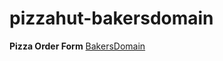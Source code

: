 # pizzahut-bakersdomain


<b>Pizza Order Form</b>
<a href="https://bakersdomain.me/">BakersDomain</a>
